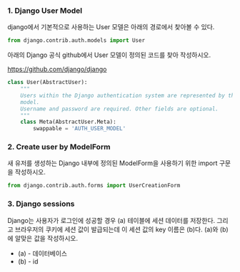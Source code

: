 ### 1. Django User Model 

django에서 기본적으로 사용하는 User 모델은 아래의 경로에서 찾아볼 수 있다.

```python
from django.contrib.auth.models import User
```

아래의 Django 공식 github에서 User 모델이 정의된 코드를 찾아 작성하시오.

 https://github.com/django/django

```python
class User(AbstractUser):
    """
    Users within the Django authentication system are represented by this
    model.
    Username and password are required. Other fields are optional.
    """
    class Meta(AbstractUser.Meta):
        swappable = 'AUTH_USER_MODEL'
```



### 2. Create user by ModelForm 

새 유저를 생성하는 Django 내부에 정의된 ModelForm을 사용하기 위한 import 구문을 작성하시오.

```python
from django.contrib.auth.forms import UserCreationForm
```



### 3. Django sessions 

Django는 사용자가 로그인에 성공할 경우 (a) 테이블에 세션 데이터를 저장한다. 그리고 브라우저의 쿠키에 세션 값이 발급되는데 이 세션 값의 key 이름은 (b)다. (a)와 (b)에 알맞은 값을 작성하시오.

* (a) - 데이터베이스
* (b) - id













